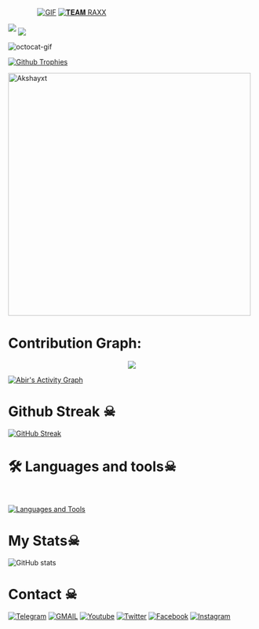  ㅤ ㅤ ㅤㅤ[![GIF](https://github.com/Akshayxt/Akshayxt/blob/main/Akshayxt.gif)](https://github.com/Akshayxt)
   [![𝐓𝐄𝐀𝐌 RAXX](https://github-stats-alpha.vercel.app/api?username=Akshayxt "Akshayxt")](https://github-stats-alpha.vercel.app/api?username=Akshayxt "Akshayxt")
                                                          
  
<img src="https://readme-typing-svg.herokuapp.com?color=00FF00&width=420&lines=🌿+𝐓𝐄𝐀𝐌+XT+🌱">


<!--
**Akshayxt/Akshayxt** is a ✨ _special_ ✨ repository because its `README.md` (this file) appears on your GitHub profile.



<p align="center">
    <b>ᴠɪsɪᴛᴏʀs</b><br>
 -->    <img align="middle" src="https://profile-counter.glitch.me/Akshayxt/count.svg" />
</p>
<!---
Akshayxt/Akshayxt is a ✨ special ✨ repository because its `README.md` (this file) appears on your GitHub profile.
You can click the Preview link to take a look at your changes.
--->


<img src="https://octodex.github.com/images/daftpunktocat-thomas.gif" id="octocat" alt="octocat-gif" />





  [![Github Trophies](https://github-profile-trophy.vercel.app/?username=Akshayxt&theme=transparent&no-bg=true&margin-w=15&margin-h=10&row=1&column=6&count_private=true)](https://Akshayxt.me)
  

<p><img width="494" align="center" src="https://github-readme-stats.vercel.app/api/top-langs?username=Akshayxt&show_icons=true&locale=en&layout=compact" alt="Akshayxt" /></p>

# Contribution Graph:


<p align="center">
  <a href="https://github.com/Akshayxt">
    <img src="https://github-readme-streak-stats.herokuapp.com/?user=Akshayxt#version3"/>
  </a>
</p>
<a href="https://github.com/Akshayxt"><img alt="Abir's Activity Graph" src="https://ghactivity.mrayush.me/graph?username=Akshayxt&bg_color=1F222E&color=F8D866&line=F85D7F&point=FFFFFF&hide_border=true" /></a>



# Github Streak ☠︎︎

  [![GitHub Streak](https://streak-stats.demolab.com?user=Akshayxt&theme=radical&border_radius=5&date_format=j%20M%5B%20Y%5D&fire=FF8100)](https://Akshayxt.me)

# 🛠️ Languages and tools☠︎︎
</br>

[![Languages and Tools](https://skillicons.dev/icons?i=androidstudio,bash,vscode,docker,git,github,linux,heroku,arduino,redis,mongodb,java,html,py,c,ts,js,deno,flutter,fastapi&perline=10)](https://Akshayxt.me)



# My Stats☠︎︎
![ GitHub stats](https://github-readme-stats.vercel.app/api?username=Akshayxt&show_icons=true&theme=radical)

# Contact ☠︎︎
<a href="https://t.me/Team_x_t"><img title="Telegram" src="https://img.shields.io/badge/Telegram-%23000000.svg?&style=for-the-badge&logo=telegram&logoColor=61DAFB"></a>
<a href="https://mail.google.com/mail/?view=cm&fs=1&to=akshaygangwar16@gmail.com"><img title="GMAIL" src="https://img.shields.io/badge/Gmail-D14836?style=for-the-badge&logo=gmail&logoColor=white"></a>
<a href="https://youtube.com/XT_Animetz"><img title="Youtube" src="https://img.shields.io/badge/youtube-%230077B5.svg?&style=for-the-badge&logo=youtube&logoColor=white"></a>
<a href="https://twitter.com/"><img title="Twitter" src="https://img.shields.io/badge/Twitter-12100E?style=for-the-badge&logo=twitter&logoColor=white"></a>
<a href="https://facebook.com/akshay.gangwar.ink"><img title="Facebook" src="https://img.shields.io/badge/facebook-%231877F2.svg?&style=for-the-badge&logo=facebook&logoColor=white"></a>
<a href="https://instagram.com/RaXX_xt"><img title="Instagram" src="https://img.shields.io/badge/instagram-%23E4405F.svg?&style=for-the-badge&logo=instagram&logoColor=white"></a>
